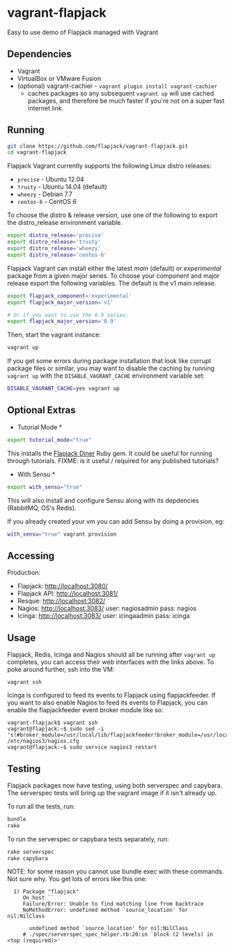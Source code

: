 vagrant-flapjack
================

Easy to use demo of Flapjack managed with Vagrant

Dependencies
------------

- Vagrant
- VirtualBox or VMware Fusion
- (optional) vagrant-cachier - `vagrant plugin install vagrant-cachier`
  - caches packages so any subsequent `vagrant up` will use cached packages, and therefore be much faster if you're not on a super fast internet link.

Running
-------

```bash
git clone https://github.com/flapjack/vagrant-flapjack.git
cd vagrant-flapjack
```

Flapjack Vagrant currently supports the following Linux distro releases:
- `precise` - Ubuntu 12.04
- `trusty` - Ubuntu 14.04 (default)
- `wheezy` - Debian 7.7
- `centos-6` - CentOS 6

To choose the distro & release version, use one of the following to export the distro_release environment variable.

```bash
export distro_release='precise'
export distro_release='trusty'
export distro_release='wheezy'
export distro_release='centos-6'
```

Flapjack Vagrant can install either the latest *main* (default) or *experimental* package from a given major series.  To choose your component and major release export the following variables.   The default is the v1 main release.

```bash
export flapjack_component='experimental'
export flapjack_major_version='v1'

# Or if you want to use the 0.9 series:
export flapjack_major_version='0.9'
```

Then, start the vagrant instance:

```bash
vagrant up
```

If you get some errors during package installation that look like corrupt package files or similar, you may want to disable the caching by running `vagrant up` with the `DISABLE_VAGRANT_CACHE` environment variable set:

```bash
DISABLE_VAGRANT_CACHE=yes vagrant up
```

Optional Extras
---------------

* Tutorial Mode *

```bash
export tutorial_mode="true"
```

This installs the [Flapjack Diner](https://rubygems.org/gems/flapjack-diner) Ruby gem. It could be useful for running through tutorials. FIXME: is it useful / required for any published tutorials?

* With Sensu *

```bash
export with_sensu="true"
```

This will also install and configure Sensu along with its depdencies (RabbitMQ, OS's Redis).

If you already created your vm you can add Sensu by doing a provision, eg:

```bash
with_sensu="true" vagrant provision
```

Accessing
---------

Production:

- Flapjack: [http://localhost:3080/](http://localhost:3080/)
- Flapjack API: [http://localhost:3081/](http://localhost:3081/)
- Resque: [http://localhost:3082/](http://localhost:3082/)
- Nagios: [http://localhost:3083/](http://localhost:3083/nagios3/) user: nagiosadmin pass: nagios
- Icinga: [http://localhost:3083/](http://localhost:3083/icinga/) user: icingaadmin pass: icinga

Usage
-----

Flapjack, Redis, Icinga and Nagios should all be running after `vagrant up` completes, you can access their web interfaces with the links above. To poke around further, ssh into the VM:

`vagrant ssh`

Icinga is configured to feed its events to Flapjack using flapjackfeeder. If you want to also enable Nagios to feed its events to Flapjack, you can enable the flapjackfeeder event broker module like so:

```
vagrant-flapjack$ vagrant ssh
vagrant@flapjack:~$ sudo sed -i 's!#broker_module=/usr/local/lib/flapjackfeeder!broker_module=/usr/local/lib/flapjackfeeder!' /etc/nagios3/nagios.cfg
vagrant@flapjack:~$ sudo service nagios3 restart
```

Testing
-------

Flapjack packages now have testing, using both serverspec and capybara.  The serverspec tests will bring up the vagrant image if it isn't already up.

To run all the tests, run:

```bash
bundle
rake
```

To run the serverspec or capybara tests separately, run:
```bash
rake serverspec
rake capybara
```

NOTE: for some reason you cannot use bundle exec with these commands. Not sure why. You get lots of errors like this one:

```
  1) Package "flapjack"
     On host ``
     Failure/Error: Unable to find matching line from backtrace
     NoMethodError: undefined method `source_location' for nil:NilClass

       undefined method `source_location' for nil:NilClass
     # ./spec/serverspec_spec_helper.rb:20:in `block (2 levels) in <top (required)>'
```

